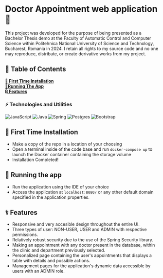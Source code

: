 # Doctor Appointment web application 🏥

This project was developed for the purpose of being presented as a Bachelor Thesis demo at the Faculty of Automatic Control and Computer Science within Politehnica National University of Science and Technology, Bucharest, Romania in 2024. 
I retain all rights to my source code and no one may reproduce, distribute, or create derivative works from my project.

## 📑 Table of Contents

**[📃 First Time Installation](#-first-time-installation)**<br>
**[📱Running The App](#-running-the-app)**<br>
**[₿ Features](#-features)**<br>

### ⚡ Technologies and Utilities

![JavaScript](https://img.shields.io/badge/-JavaScript-black?style=flat-square&logo=javascript)
![Java](https://img.shields.io/badge/Java-ED8B00?style=for-the-badge&logo=java&logoColor=white)
![Spring](https://img.shields.io/badge/Spring-6DB33F?style=for-the-badge&logo=spring&logoColor=white)
![Postgres](https://img.shields.io/badge/PostgreSQL-316192?style=for-the-badge&logo=postgresql&logoColor=white)
![Bootstrap](https://img.shields.io/badge/Bootstrap-563D7C?style=for-the-badge&logo=bootstrap&logoColor=white)



## 📃 First Time Installation

- Make a copy of the repo in a location of your choosing
- Open a terminal inside of the code base and run `docker-compose up` to launch the Docker container containing the storage volume
- Installation Completed!

## 📱 Running the app
- Run the application using the IDE of your choice
- Access the application at `localhost:8080/` or any other default domain specified in the application properties.

## ⚕️ Features
- Responsive and very accesible design throughout the entire UI.
- Three types of user: NON-USER, USER and ADMIN with respective permissions.
- Relatively robust security due to the use of the Spring Security library.
- Making an appointment with any doctor present in the database, within the clinic and department previously selected.
- Personalized page containing the user's appointments that displays a table with details and possible actions.
- Management pages for the application's dynamic data accessible by users with an ADMIN role.
